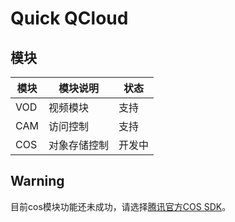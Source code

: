 # Quick QCloud

## 模块
模块 | 模块说明 | 状态
----| ------ |----
VOD |  视频模块 |支持
CAM |  访问控制 |支持
COS |  对象存储控制 |开发中

## Warning
目前cos模块功能还未成功，请选择[腾讯官方COS SDK](https://github.com/tencentyun/cos-php-sdk-v5)。